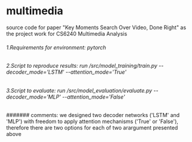 # multimedia
source code for paper "Key Moments Search Over Video, Done Right" as the project work for CS6240 Multimedia Analysis 

###### 1.Requirements for environment: pytorch
###### 2.Script to reproduce results: run /src/model_training/train.py --decoder_mode='LSTM' --attention_mode='True'
###### 3.Script to evaluate: run /src/model_evaluation/evaluate.py --decoder_mode='MLP' --attention_mode='False'
####### comments: we designed two decoder networks ('LSTM' and 'MLP') with freedom to apply attention mechanisms ('True' or 'False'), therefore there are two options for each of two arargument presented above  

